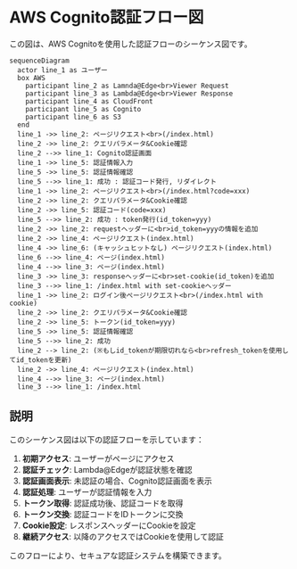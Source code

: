 # AWS Cognito認証フロー図

この図は、AWS Cognitoを使用した認証フローのシーケンス図です。

```mermaid
sequenceDiagram
  actor line_1 as ユーザー
  box AWS
    participant line_2 as Lamnda@Edge<br>Viewer Request
    participant line_3 as Lambda@Edge<br>Viewer Response
    participant line_4 as CloudFront
    participant line_5 as Cognito
    participant line_6 as S3
  end
  line_1 ->> line_2: ページリクエスト<br>(/index.html)
  line_2 ->> line_2: クエリパラメータ&Cookie確認
  line_2 -->> line_1: Cognito認証画面
  line_1 ->> line_5: 認証情報入力
  line_5 ->> line_5: 認証情報確認
  line_5 -->> line_1: 成功 : 認証コード発行, リダイレクト
  line_1 ->> line_2: ページリクエスト<br>(/index.html?code=xxx)
  line_2 ->> line_2: クエリパラメータ&Cookie確認
  line_2 ->> line_5: 認証コード(code=xxx)
  line_5 -->> line_2: 成功 : token発行(id_token=yyy)
  line_2 ->> line_2: requestヘッダーに<br>id_token=yyyの情報を追加
  line_2 ->> line_4: ページリクエスト(index.html)
  line_4 ->> line_6: (キャッシュヒットなし) ページリクエスト(index.html)
  line_6 -->> line_4: ページ(index.html)
  line_4 -->> line_3: ページ(index.html)
  line_3 ->> line_3: responseヘッダーに<br>set-cookie(id_token)を追加
  line_3 -->> line_1: /index.html with set-cookieヘッダー
  line_1 ->> line_2: ログイン後ぺージリクエスト<br>(/index.html with cookie)
  line_2 ->> line_2: クエリパラメータ&Cookie確認
  line_2 ->> line_5: トークン(id_token=yyy)
  line_5 ->> line_5: 認証情報確認
  line_5 -->> line_2: 成功
  line_2 --> line_2: (※もしid_tokenが期限切れなら<br>refresh_tokenを使用してid_tokenを更新)
  line_2 ->> line_4: ページリクエスト(index.html)
  line_4 -->> line_3: ページ(index.html)
  line_3 -->> line_1: /index.html
```

## 説明

このシーケンス図は以下の認証フローを示しています：

1. **初期アクセス**: ユーザーがページにアクセス
2. **認証チェック**: Lambda@Edgeが認証状態を確認
3. **認証画面表示**: 未認証の場合、Cognito認証画面を表示
4. **認証処理**: ユーザーが認証情報を入力
5. **トークン取得**: 認証成功後、認証コードを取得
6. **トークン交換**: 認証コードをIDトークンに交換
7. **Cookie設定**: レスポンスヘッダーにCookieを設定
8. **継続アクセス**: 以降のアクセスではCookieを使用して認証

このフローにより、セキュアな認証システムを構築できます。